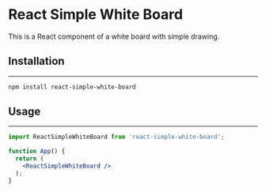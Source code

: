 # React Simple White Board

This is a React component of a white board with simple drawing.

## Installation

---

```bash
npm install react-simple-white-board
```

## Usage

---

```jsx
import ReactSimpleWhiteBoard from 'react-simple-white-board';

function App() {
  return (
    <ReactSimpleWhiteBoard />
  );
}
```

